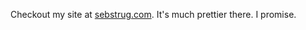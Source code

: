 Checkout my site at <a href="www.sebstrug.com">sebstrug.com</a>. It's much prettier there. I promise.
